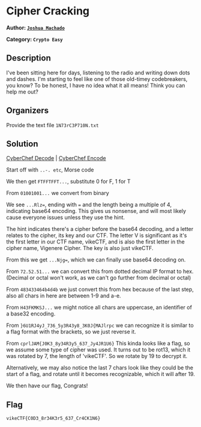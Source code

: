 # Cipher Cracking

**Author: [`Joshua Machado`](https://github.com/JoshoTheMosho)**

**Category: `Crypto Easy`**

## Description

I've been sitting here for days, listening to the radio and writing down dots and dashes. I'm starting to feel like one of those old-timey codebreakers, you know? To be honest, I have no idea what it all means! Think you can help me out?

## Organizers

Provide the text file `1N73rC3P710N.txt`

## Solution

[CyberChef Decode](<https://gchq.github.io/CyberChef/#recipe=From_Morse_Code('Space','Line%20feed')Substitute('FT','01',false)From_Binary('Space',8)From_Base64('A-Za-z0-9%2B/%3D',true,false)Change_IP_format('Dotted%20Decimal','Hex')From_Hex('Auto')From_Base32('A-Z2-7%3D',true)ROT13(true,true,false,19)Reverse('Character')>)
|
[CyberChef Encode](<https://gchq.github.io/CyberChef/#recipe=ROT13(true,true,false,7)Reverse('Character')To_Base32('A-Z2-7%3D')To_Hex('Space',0)Change_IP_format('Hex','Dotted%20Decimal')To_Base64('A-Za-z0-9%2B/%3D')To_Binary('Space',8)Substitute('01','FT',false)To_Morse_Code('-/.','Space','Line%20feed')&input=dmlrZUNURntDMEQzXzhyMzRLM3I1XzYzN19DcjRDSzFONn0>)

Start off with `..-. etc`, Morse code

We then get `FTFFTFFT...`, substitute 0 for F, 1 for T

From `01001001...` we convert from binary

We see `...Rlz=`, ending with `=` and the length being a multiple of 4, indicating base64 encoding.
This gives us nonsense, and will most likely cause everyone issues unless they use the hint.

The hint indicates there's a cipher before the base64 decoding, and a letter relates to the cipher, its key and our CTF.
The letter V is significant as it's the first letter in our CTF name, vikeCTF, and is also the first letter in the cipher name, Vigenere Cipher. The key is also just vikeCTF.

From this we get `...Njg=`, which we can finally use base64 decoding on.

From `72.52.51...` we can convert this from dotted decimal IP format to hex. (Decimal or octal won't work, as we can't go further from decimal or octal)

From `483433464b4d4b` we just convert this from hex because of the last step, also all chars in here are between 1-9 and a-e.

From `H43FKMKSJ...` we might notice all chars are uppercase, an identifier of a base32 encoding.

From `}6U1RJ4yJ_736_5y3R43y8_3K0J{MAJlrpc` we can recognize it is similar to a flag format with the brackets, so we just reverse it.

From `cprlJAM{J0K3_8y34R3y5_637_Jy4JR1U6}` This kinda looks like a flag, so we assume some type of cipher was used. It turns out to be rot13, which it was rotated by 7, the length of 'vikeCTF'. So we rotate by 19 to decrypt it.

Alternatively, we may also notice the last 7 chars look like they could be the start of a flag, and rotate until it becomes recognizable, which it will after 19.

We then have our flag, Congrats!

## Flag

```
vikeCTF{C0D3_8r34K3r5_637_Cr4CK1N6}
```
